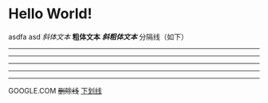# Hello World!
asdfa
asd
*斜体文本*
**粗体文本**
***斜粗体文本***
分隔线（如下）
***
* * *
****
- - -
-----------
GOOGLE.COM
~~删除线~~
<u>下划线</u>

